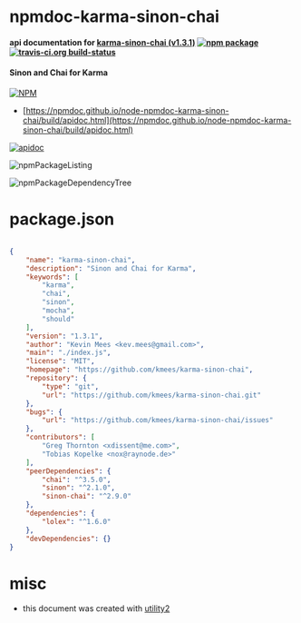 # npmdoc-karma-sinon-chai

#### api documentation for  [karma-sinon-chai (v1.3.1)](https://github.com/kmees/karma-sinon-chai)  [![npm package](https://img.shields.io/npm/v/npmdoc-karma-sinon-chai.svg?style=flat-square)](https://www.npmjs.org/package/npmdoc-karma-sinon-chai) [![travis-ci.org build-status](https://api.travis-ci.org/npmdoc/node-npmdoc-karma-sinon-chai.svg)](https://travis-ci.org/npmdoc/node-npmdoc-karma-sinon-chai)

#### Sinon and Chai for Karma

[![NPM](https://nodei.co/npm/karma-sinon-chai.png?downloads=true&downloadRank=true&stars=true)](https://www.npmjs.com/package/karma-sinon-chai)

- [https://npmdoc.github.io/node-npmdoc-karma-sinon-chai/build/apidoc.html](https://npmdoc.github.io/node-npmdoc-karma-sinon-chai/build/apidoc.html)

[![apidoc](https://npmdoc.github.io/node-npmdoc-karma-sinon-chai/build/screenCapture.buildCi.browser.%252Ftmp%252Fbuild%252Fapidoc.html.png)](https://npmdoc.github.io/node-npmdoc-karma-sinon-chai/build/apidoc.html)

![npmPackageListing](https://npmdoc.github.io/node-npmdoc-karma-sinon-chai/build/screenCapture.npmPackageListing.svg)

![npmPackageDependencyTree](https://npmdoc.github.io/node-npmdoc-karma-sinon-chai/build/screenCapture.npmPackageDependencyTree.svg)



# package.json

```json

{
    "name": "karma-sinon-chai",
    "description": "Sinon and Chai for Karma",
    "keywords": [
        "karma",
        "chai",
        "sinon",
        "mocha",
        "should"
    ],
    "version": "1.3.1",
    "author": "Kevin Mees <kev.mees@gmail.com>",
    "main": "./index.js",
    "license": "MIT",
    "homepage": "https://github.com/kmees/karma-sinon-chai",
    "repository": {
        "type": "git",
        "url": "https://github.com/kmees/karma-sinon-chai.git"
    },
    "bugs": {
        "url": "https://github.com/kmees/karma-sinon-chai/issues"
    },
    "contributors": [
        "Greg Thornton <xdissent@me.com>",
        "Tobias Kopelke <nox@raynode.de>"
    ],
    "peerDependencies": {
        "chai": "^3.5.0",
        "sinon": "^2.1.0",
        "sinon-chai": "^2.9.0"
    },
    "dependencies": {
        "lolex": "^1.6.0"
    },
    "devDependencies": {}
}
```



# misc
- this document was created with [utility2](https://github.com/kaizhu256/node-utility2)
